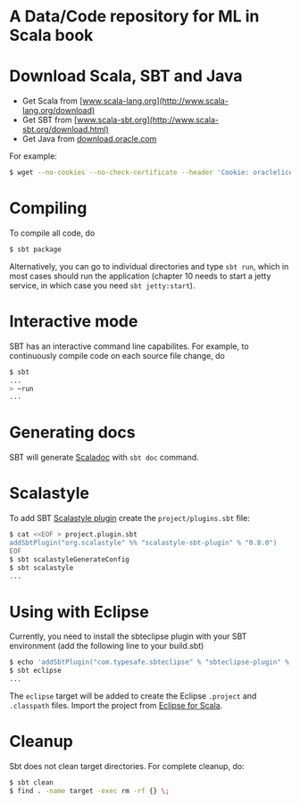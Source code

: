 A Data/Code repository for ML in Scala book
===========================================

# Download Scala, SBT and Java
- Get Scala from [www.scala-lang.org](http://www.scala-lang.org/download)
- Get SBT from [www.scala-sbt.org](http://www.scala-sbt.org/download.html)
- Get Java from [download.oracle.com](http://download.oracle.com)

For example:
```bash
$ wget --no-cookies --no-check-certificate --header 'Cookie: oraclelicense=accept-securebackup-cookie' http://download.oracle.com/otn-pub/java/jdk/8u77-b03/jdk-8u77-linux-x64.rpm
```

# Compiling
To compile all code, do

```bash
$ sbt package
```

Alternatively, you can go to individual directories and type `sbt run`, which in most cases should run the application (chapter 10 needs to start a jetty service, in which case you need `sbt jetty:start`).

# Interactive mode
SBT has an interactive command line capabilites.  For example, to continuously compile code on each source file change, do

```bash
$ sbt
...
> ~run
...
```

# Generating docs
SBT will generate [Scaladoc](http://www.scala-sbt.org/0.13/docs/Howto-Scaladoc.html) with `sbt doc` command.

# Scalastyle
To add SBT [Scalastyle plugin](http://www.scalastyle.org/sbt.html) create the `project/plugins.sbt` file:

```bash
$ cat <<EOF > project.plugin.sbt 
addSbtPlugin("org.scalastyle" %% "scalastyle-sbt-plugin" % "0.8.0")
EOF
$ sbt scalastyleGenerateConfig
$ sbt scalastyle
...

```

# Using with Eclipse
Currently, you need to install the sbteclipse plugin with your SBT environment (add the following line to your build.sbt)

```bash
$ echo 'addSbtPlugin("com.typesafe.sbteclipse" % "sbteclipse-plugin" % "4.0.0")' >> project/plugins.sbt
$ sbt eclipse
...
```

The `eclipse` target will be added to create the Eclipse `.project` and `.classpath` files.  Import the project from [Eclipse for Scala](http://scala-ide.org).

# Cleanup
Sbt does not clean target directories.  For complete cleanup, do:
```bash
$ sbt clean
$ find . -name target -exec rm -rf {} \;
```

